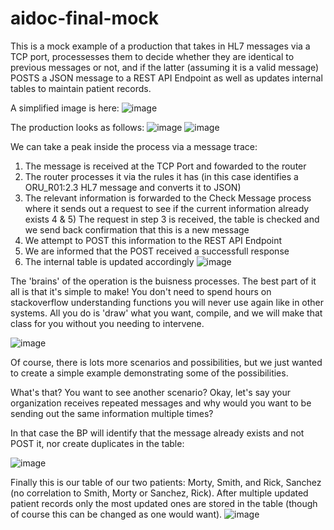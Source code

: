 # aidoc-final-mock


This is a mock example of a production that takes in HL7 messages via a TCP port, processesses them to decide whether they are identical to previous messages or not, and if the latter (assuming it is a valid message) POSTS a JSON message to a REST API Endpoint as well as updates internal tables to maintain patient records.

A simplified image is here:
![image](https://github.com/Ari-Glikman/aidoc-final-mock/assets/73805987/c7c21ba8-da7f-448a-ab3f-a6fb322975a5)

The production looks as follows:
![image](https://github.com/Ari-Glikman/aidoc-final-mock/assets/73805987/afd7ac64-6d2b-4d60-88bc-6e93b275cb49)
![image](https://github.com/Ari-Glikman/aidoc-final-mock/assets/73805987/11c136d0-640f-4143-8cb3-985b1f4f028d)

We can take a peak inside the process via a message trace:
1) The message is received at the TCP Port and fowarded to the router
2) The router processes it via the rules it has (in this case identifies a ORU_R01:2.3 HL7 message and converts it to JSON)
3) The relevant information is forwarded to the Check Message process where it sends out a request to see if the current information already exists
4 & 5) The request in step 3 is received, the table is checked and we send back confirmation that this is a new message
6) We attempt to POST this information to the REST API Endpoint
7) We are informed that the POST received a successfull response
8) The internal table is updated accordingly 
![image](https://github.com/Ari-Glikman/aidoc-final-mock/assets/73805987/a10c936b-5fb2-442f-8681-2677ece7f68e)

The 'brains' of the operation is the buisness processes. The best part of it all is that it's simple to make! You don't need to spend hours on stackoverflow understanding functions you will never use again like in other systems.
All you do is 'draw' what you want, compile, and we will make that class for you without you needing to intervene.

![image](https://github.com/Ari-Glikman/aidoc-final-mock/assets/73805987/8dcbe17b-287d-4de0-bb96-54cb5cd3f641)

Of course, there is lots more scenarios and possibilities, but we just wanted to create a simple example demonstrating some of the possibilities. 

What's that? You want to see another scenario? Okay, let's say your organization receives repeated messages and why would you want to be sending out the same information multiple times?

In that case the BP will identify that the message already exists and not POST it, nor create duplicates in the table:

![image](https://github.com/Ari-Glikman/aidoc-final-mock/assets/73805987/f2e453d9-b848-49da-9eac-1a34f225af9b)

Finally this is our table of our two patients: Morty, Smith, and Rick, Sanchez (no correlation to Smith, Morty or Sanchez, Rick). After multiple updated patient records only the most updated ones are stored in the table (though of course this can be changed as one would want).
![image](https://github.com/Ari-Glikman/aidoc-final-mock/assets/73805987/9043a15d-a4b7-41f3-8ccf-7ea390bea641)
